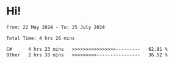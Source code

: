 # Hi!

<!--START_SECTION:waka-->

```txt
From: 22 May 2024 - To: 25 July 2024

Total Time: 4 hrs 26 mins

C#      4 hrs 23 mins   >>>>>>>>>>>>>>>>---------   62.81 %
Other   2 hrs 33 mins   >>>>>>>>>----------------   36.52 %
```

<!--END_SECTION:waka-->
